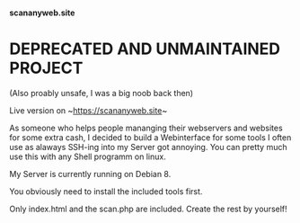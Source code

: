 #### scananyweb.site

# DEPRECATED AND UNMAINTAINED PROJECT

(Also proably unsafe, I was a big noob back then)

Live version on ~https://scananyweb.site~

As someone who helps people mananging their webservers and websites for some extra cash, I decided to build a Webinterface for some tools I often use as alaways SSH-ing into my Server got annoying. You can pretty much use this with any Shell programm on linux. 

My Server is currently running on Debian 8. 

You obviously need to install the included tools first.

Only index.html and the scan.php are included. Create the rest by yourself!
